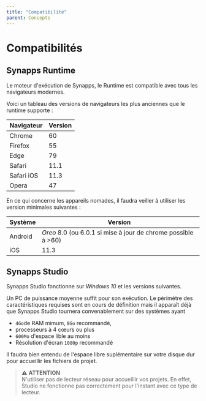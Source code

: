 ```yaml
---
title: "Compatibilité"
parent: Concepts
---
```


# Compatibilités

## Synapps Runtime

Le moteur d'exécution de Synapps, le Runtime est compatible avec tous les navigateurs modernes.

Voici un tableau des versions de navigateurs les plus anciennes que le runtime supporte :

| Navigateur | Version |
|----------- |---------|
| Chrome     | 60      |
| Firefox    | 55      |
| Edge       | 79      |
| Safari     | 11.1    |
| Safari iOS | 11.3    |
| Opera      | 47      |

En ce qui concerne les appareils nomades, il faudra veiller à utiliser les version minimales suivantes :

| Système    | Version |
|------------|---------|
| Android    | *Oreo* 8.0 (ou 6.0.1 si mise à jour de chrome possible à >60) |
| iOS        | 11.3    |


## Synapps Studio

Synapps Studio fonctionne sur *Windows 10* et les versions suivantes.

Un PC de puissance moyenne suffit pour son exécution. Le périmètre des caractéristiques requises sont en cours de définition mais il apparaît déjà que Synapps Studio tournera convenablement sur des systèmes ayant
- `4Go`de RAM mimum, `8Go` recommandé,
- processeurs à 4 cœurs ou plus
- `600Mo` d'espace lible au moins
- Résolution d'écran `1080p` recommandé

Il faudra bien entendu de l'espace libre suplémentaire sur votre disque dur pour accueillir les fichiers de projet.

> ⚠️ **ATTENTION**<br>
> N'utiliser pas de lecteur réseau pour accueillir vos projets. En effet, Studio ne fonctionne pas correctement pour l'instant avec ce type de lecteur.
